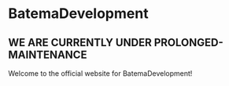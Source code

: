 # BatemaDevelopment
## WE ARE CURRENTLY UNDER PROLONGED-MAINTENANCE

Welcome to the official website for BatemaDevelopment!